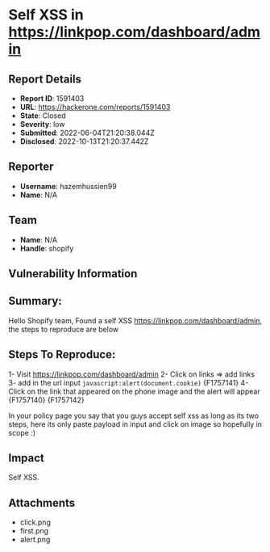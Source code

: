 # Self XSS in https://linkpop.com/dashboard/admin

## Report Details
- **Report ID**: 1591403
- **URL**: https://hackerone.com/reports/1591403
- **State**: Closed
- **Severity**: low
- **Submitted**: 2022-06-04T21:20:38.044Z
- **Disclosed**: 2022-10-13T21:20:37.442Z

## Reporter
- **Username**: hazemhussien99
- **Name**: N/A

## Team
- **Name**: N/A
- **Handle**: shopify

## Vulnerability Information
## Summary:

Hello Shopify team,
Found a self XSS  https://linkpop.com/dashboard/admin, the steps to reproduce are below

## Steps To Reproduce:
1- Visit https://linkpop.com/dashboard/admin
2- Click on links => add links
3- add in the url  input `javascript:alert(document.cookie)`
{F1757141}
4- Click on the link that appeared on the phone image and the alert will appear
{F1757140}
{F1757142}

In your policy page you say that you guys accept self xss as long as its two steps, here its only paste payload in input and click on image so hopefully in scope :)

## Impact

Self XSS.

## Attachments
- click.png
- first.png
- alert.png
